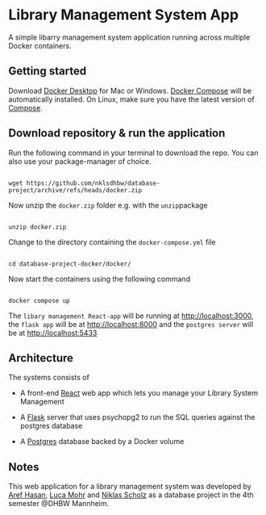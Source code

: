 # Library Management System App

A simple libarry management system application running across multiple Docker containers.

## Getting started

Download [Docker Desktop](https://www.docker.com/products/docker-desktop) for Mac or Windows. [Docker Compose](https://docs.docker.com/compose) will be automatically installed. On Linux, make sure you have the latest version of [Compose](https://docs.docker.com/compose/install/).

## Download repository & run the application

Run the following command in your terminal to download the repo. You can also use your package-manager of choice.

```shell

wget https://github.com/nklsdhbw/database-project/archive/refs/heads/docker.zip
```

Now unzip the `docker.zip` folder e.g. with the `unzip`package

```shell

unzip docker.zip

```

Change to the directory containing the `docker-compose.yml` file

```shell

cd database-project-docker/docker/

```

Now start the containers using the following command

```shell

docker compose up

```

The `libary management React-app` will be running at [http://localhost:3000](http://localhost:3000), the `flask app` will be at [http://localhost:8000](http://localhost:8000) and the `postgres server` will be at [http://localhost:5433](http://localhost:5432)

## Architecture

The systems consists of

- A front-end [React](https://react.dev/) web app which lets you manage your Library System Management

- A [Flask](https://flask.palletsprojects.com/en/2.3.x/) server that uses psychopg2 to run the SQL queries against the postgres database

- A [Postgres](https://hub.docker.com/_/postgres/) database backed by a Docker volume

## Notes

This web application for a library management system was developed by [Aref Hasan](https://github.com/aref-hasan), [Luca Mohr](https://github.com/Luca2732) and [Niklas Scholz](https://github.com/nklsdhbw) as a database project in the 4th semester @DHBW Mannheim.
